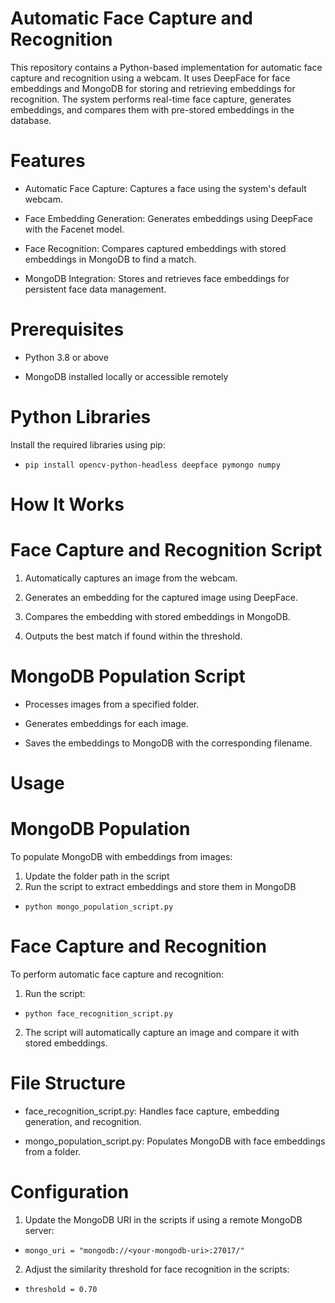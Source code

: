 # Automatic Face Capture and Recognition

This repository contains a Python-based implementation for automatic face capture and recognition using a webcam. It uses DeepFace for face embeddings and MongoDB for storing and retrieving embeddings for recognition. The system performs real-time face capture, generates embeddings, and compares them with pre-stored embeddings in the database.

# Features

- Automatic Face Capture: Captures a face using the system's default webcam.

- Face Embedding Generation: Generates embeddings using DeepFace with the Facenet model.

- Face Recognition: Compares captured embeddings with stored embeddings in MongoDB to find a match.

- MongoDB Integration: Stores and retrieves face embeddings for persistent face data management.

# Prerequisites

- Python 3.8 or above

- MongoDB installed locally or accessible remotely

# Python Libraries

Install the required libraries using pip:
 - ``` pip install opencv-python-headless deepface pymongo numpy ```

#  How It Works

# Face Capture and Recognition Script

1. Automatically captures an image from the webcam.

2. Generates an embedding for the captured image using DeepFace.

3. Compares the embedding with stored embeddings in MongoDB.

4. Outputs the best match if found within the threshold.

# MongoDB Population Script

- Processes images from a specified folder.

- Generates embeddings for each image.

- Saves the embeddings to MongoDB with the corresponding filename.

# Usage

# MongoDB Population

To populate MongoDB with embeddings from images:
1. Update the folder path in the script
2. Run the script to extract embeddings and store them in MongoDB
- ```python mongo_population_script.py```

# Face Capture and Recognition

To perform automatic face capture and recognition:

1. Run the script:
 -  ```python face_recognition_script.py```
2. The script will automatically capture an image and compare it with stored embeddings.

# File Structure

- face_recognition_script.py: Handles face capture, embedding generation, and recognition.

- mongo_population_script.py: Populates MongoDB with face embeddings from a folder.

# Configuration

1. Update the MongoDB URI in the scripts if using a remote MongoDB server:
- ```mongo_uri = "mongodb://<your-mongodb-uri>:27017/"```
2. Adjust the similarity threshold for face recognition in the scripts:
- ```threshold = 0.70```
  
